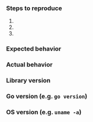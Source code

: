 ### Steps to reproduce

1.
2.
3.

### Expected behavior

### Actual behavior

### Library version

### Go version (e.g. `go version`)

### OS version (e.g. `uname -a`)
